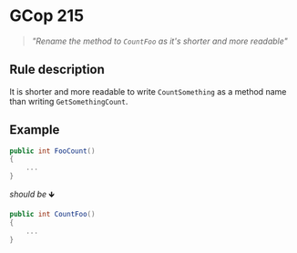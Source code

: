 ﻿# GCop 215

> *"Rename the method to `CountFoo` as it's shorter and more readable"*

## Rule description

It is shorter and more readable to write `CountSomething` as a method name than writing `GetSomethingCount`. 

## Example

```csharp
public int FooCount()
{
    ...
}
```

*should be* 🡻

```csharp
public int CountFoo()
{
    ...
}
```